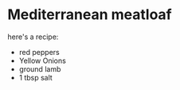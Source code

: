 # Mediterranean meatloaf

here's a recipe:
* red peppers
* Yellow Onions
* ground lamb
* 1 tbsp salt


  

